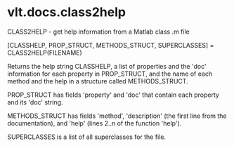 # vlt.docs.class2help

  CLASS2HELP - get help information from a Matlab class .m file
 
  [CLASSHELP, PROP_STRUCT, METHODS_STRUCT, SUPERCLASSES] = CLASS2HELP(FILENAME)
 
  Returns the help string CLASSHELP, a list of properties and the
  'doc' information for each property in PROP_STRUCT, and the name of each
  method and the help in a structure called METHODS_STRUCT.
 
  PROP_STRUCT has fields 'property' and 'doc' that contain each property and
  its 'doc' string.
  
  METHODS_STRUCT has fields 'method', 'description' (the first line from the
  documentation), and 'help' (lines 2..n of the function 'help').
 
  SUPERCLASSES is a list of all superclasses for the file.
